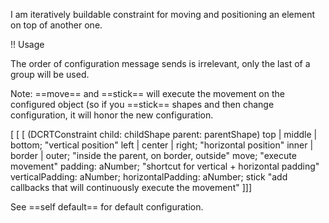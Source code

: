 I am iteratively buildable constraint for moving and positioning an element on top of another one.

!! Usage

The order of configuration message sends is irrelevant, only the last of a group will be used.

Note: ==move== and ==stick== will execute the movement on the configured object (so if you ==stick== shapes and then change configuration, it will honor the new configuration.

[ [ [
(DCRTConstraint child: childShape parent: parentShape)
	top | middle | bottom; "vertical position"
	left | center | right; "horizontal position"
	inner | border | outer; "inside the parent, on border, outside"
	move; "execute movement"
	padding: aNumber; "shortcut for vertical + horizontal padding"
	verticalPadding: aNumber;
	horizontalPadding: aNumber;
	stick "add callbacks that will continuously execute the movement"
]]]

See ==self default== for default configuration.